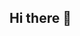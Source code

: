 ## Hi there 👋

<!--
**iramhasan20/iramhasan20** is a ✨ _special_ ✨ repository because its `README.md` (this file) appears on your GitHub profile.

Here are some ideas to get you started:

- 🔭 I’m currently working on 
- 🌱 I’m currently learning more about advanced data analysis techniques and their applications in finance.
- 👯 I’m looking to collaborate on research projects related to sustainable finance, corporate social responsibility, and socially responsible investing.
- 💬 Ask me about corporate finance, sustainable finance and sustainability.
- ⚡ Fun fact: Researchera and Educator
-->
